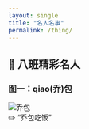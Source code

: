 ```yaml
---
layout: single
title: "名人名事"
permalink: /thing/
---
```


## 📸 八班精彩名人

### 图一：qiao(乔)包

![乔包](assets/images/zuowen.jpg)  
✏️ “乔包吃饭”
